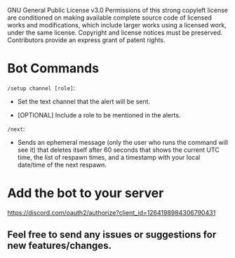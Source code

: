 GNU General Public License v3.0
Permissions of this strong copyleft license are conditioned on making available complete source code of licensed works and modifications, which include larger works using a licensed work, under the same license. Copyright and license notices must be preserved. Contributors provide an express grant of patent rights.

# Bot Commands

`/setup channel [role]`:

  - Set the text channel that the alert will be sent.
  
  - [OPTIONAL] Include a role to be mentioned in the alerts.

`/next`:

  - Sends an ephemeral message (only the user who runs the command will see it) that deletes itself after 60 seconds that shows the current UTC time, the list of respawn times, and a timestamp with your local date/time of the next respawn.

# Add the bot to your server

https://discord.com/oauth2/authorize?client_id=1264198984306790431

## Feel free to send any issues or suggestions for new features/changes.
